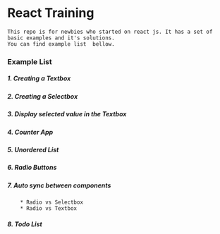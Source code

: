 # React Training
	This repo is for newbies who started on react js. It has a set of basic examples and it's solutions.
	You can find example list  bellow. 


### 	Example List

##### 1. Creating a Textbox
##### 2. Creating a Selectbox
##### 3. Display selected value in the Textbox
##### 4. Counter App
##### 5. Unordered List
##### 6. Radio Buttons
##### 7. Auto sync  between components
	    * Radio vs Selectbox 
	    * Radio vs Textbox
##### 8. Todo List